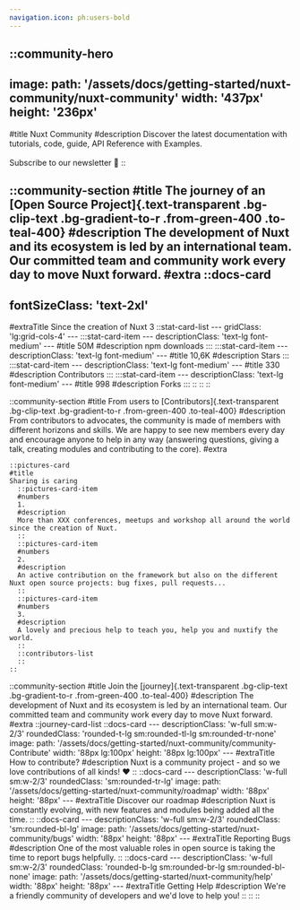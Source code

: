 ```yaml
---
navigation.icon: ph:users-bold
---
```

<!-- markdownlint-disable -->
<!-- @case-police-disable -->
::community-hero
---
image:
  path: '/assets/docs/getting-started/nuxt-community/nuxt-community'
  width: '437px'
  height: '236px'
---
#title
Nuxt Community
#description
Discover the latest documentation with tutorials, code, guide, API Reference with Examples.<br><br>Subscribe to our newsletter 💚
::

::community-section
#title
The journey of an [Open Source Project]{.text-transparent .bg-clip-text .bg-gradient-to-r .from-green-400 .to-teal-400}
#description
The development of Nuxt and its ecosystem is led by an international team. Our committed team and community work every day to move Nuxt forward.
#extra
  ::docs-card
  ---
  fontSizeClass: 'text-2xl'
  ---
  #extraTitle
  Since the creation of Nuxt 3
    ::stat-card-list
    ---
    gridClass: 'lg:grid-cols-4'
    ---
      :::stat-card-item
      ---
      descriptionClass: 'text-lg font-medium'
      ---
      #title
      50M
      #description
      npm downloads
      :::
      :::stat-card-item
      ---
      descriptionClass: 'text-lg font-medium'
      ---
      #title
      10,6K
      #description
      Stars
      :::
      :::stat-card-item
      ---
      descriptionClass: 'text-lg font-medium'
      ---
      #title
      330
      #description
      Contributors
      :::
      :::stat-card-item
      ---
      descriptionClass: 'text-lg font-medium'
      ---
      #title
      998
      #description
      Forks
      :::
    ::
  ::
::

::community-section
#title
From users to [Contributors]{.text-transparent .bg-clip-text .bg-gradient-to-r .from-green-400 .to-teal-400}
#description
From contributors to advocates, the community is made of members with different horizons and skills. We are happy to see new members every day and encourage anyone to help in any way (answering questions, giving a talk, creating modules and contributing to the core).
#extra

    ::pictures-card
    #title
    Sharing is caring
      ::pictures-card-item
      #numbers
      1.
      #description
      More than XXX conferences, meetups and workshop all around the world since the creation of Nuxt.
      ::
      ::pictures-card-item
      #numbers
      2.
      #description
      An active contribution on the framework but also on the different Nuxt open source projects: bug fixes, pull requests...
      ::
      ::pictures-card-item
      #numbers
      3.
      #description
      A lovely and precious help to teach you, help you and nuxtify the world.
      ::
      ::contributors-list
      ::
    ::


::community-section
#title
Join the [journey]{.text-transparent .bg-clip-text .bg-gradient-to-r .from-green-400 .to-teal-400}
#description
The development of Nuxt and its ecosystem is led by an international team. Our committed team and community work every day to move Nuxt forward.
#extra
  ::journey-card-list
    ::docs-card
    ---
    descriptionClass: 'w-full sm:w-2/3'
    roundedClass: 'rounded-t-lg sm:rounded-tl-lg sm:rounded-tr-none'
    image:
      path: '/assets/docs/getting-started/nuxt-community/community-Contribute'
      width: '88px lg:100px'
      height: '88px lg:100px'
    ---
    #extraTitle
    How to contribute?
    #description
    Nuxt is a community project - and so we love contributions of all kinds! ❤️
    ::
    ::docs-card
    ---
    descriptionClass: 'w-full sm:w-2/3'
    roundedClass: 'sm:rounded-tr-lg'
    image:
      path: '/assets/docs/getting-started/nuxt-community/roadmap'
      width: '88px'
      height: '88px'
    ---
    #extraTitle
    Discover our roadmap
    #description
    Nuxt is constantly evolving, with new features and modules being added all the time.
    ::
    ::docs-card
    ---
    descriptionClass: 'w-full sm:w-2/3'
    roundedClass: 'sm:rounded-bl-lg'
    image:
      path: '/assets/docs/getting-started/nuxt-community/bugs'
      width: '88px'
      height: '88px'
    ---
    #extraTitle
    Reporting Bugs
    #description
    One of the most valuable roles in open source is taking the time to report bugs helpfully.
    ::
    ::docs-card
    ---
    descriptionClass: 'w-full sm:w-2/3'
    roundedClass: 'rounded-b-lg sm:rounded-br-lg sm:rounded-bl-none'
    image:
      path: '/assets/docs/getting-started/nuxt-community/help'
      width: '88px'
      height: '88px'
    ---
    #extraTitle
    Getting Help
    #description
    We're a friendly community of developers and we'd love to help you!
    ::
  ::
::
